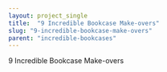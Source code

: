 ```yaml
---
layout: project_single
title:  "9 Incredible Bookcase Make-overs"
slug: "9-incredible-bookcase-make-overs"
parent: "incredible-bookcases"
---
```

9 Incredible Bookcase Make-overs